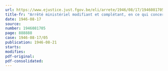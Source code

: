 ```yaml
---
url: https://www.ejustice.just.fgov.be/eli/arrete/1946/08/17/1946081705/justel
title-fr: "Arrêté ministériel modifiant et complétant, en ce qui concerne le sel alimentaire, l'arrêté ministériel du 23 mai 1946, portant diminution et réglementation des prix des produits alimentaires, des boissons, des produits manufacturés du tabac et de certains produits agricoles"
date: 1946-08-17
source:
number: 1946081705
page: 888888
case: 1946-08-17/05
publication: 1946-08-21
starts:
modifies:
pdf-original:
pdf-consolidated:
---
```



